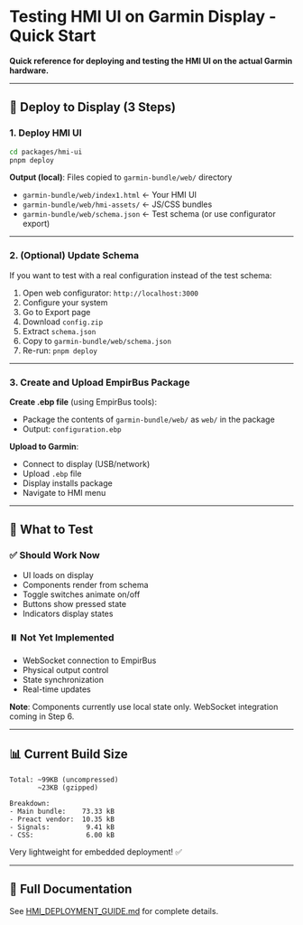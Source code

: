 # Testing HMI UI on Garmin Display - Quick Start

**Quick reference for deploying and testing the HMI UI on the actual Garmin hardware.**

---

## 🚀 Deploy to Display (3 Steps)

### 1. Deploy HMI UI

```bash
cd packages/hmi-ui
pnpm deploy
```

**Output (local)**: Files copied to `garmin-bundle/web/` directory

- `garmin-bundle/web/index1.html` ← Your HMI UI
- `garmin-bundle/web/hmi-assets/` ← JS/CSS bundles
- `garmin-bundle/web/schema.json` ← Test schema (or use configurator export)

---

### 2. (Optional) Update Schema

If you want to test with a real configuration instead of the test schema:

1. Open web configurator: `http://localhost:3000`
2. Configure your system
3. Go to Export page
4. Download `config.zip`
5. Extract `schema.json`
6. Copy to `garmin-bundle/web/schema.json`
7. Re-run: `pnpm deploy`

---

### 3. Create and Upload EmpirBus Package

**Create .ebp file** (using EmpirBus tools):

- Package the contents of `garmin-bundle/web/` as `web/` in the package
- Output: `configuration.ebp`

**Upload to Garmin**:

- Connect to display (USB/network)
- Upload `.ebp` file
- Display installs package
- Navigate to HMI menu

---

## 🧪 What to Test

### ✅ Should Work Now

- UI loads on display
- Components render from schema
- Toggle switches animate on/off
- Buttons show pressed state
- Indicators display states

### ⏸️ Not Yet Implemented

- WebSocket connection to EmpirBus
- Physical output control
- State synchronization
- Real-time updates

**Note**: Components currently use local state only. WebSocket integration coming in Step 6.

---

## 📊 Current Build Size

```
Total: ~99KB (uncompressed)
       ~23KB (gzipped)

Breakdown:
- Main bundle:    73.33 kB
- Preact vendor:  10.35 kB
- Signals:         9.41 kB
- CSS:             6.00 kB
```

Very lightweight for embedded deployment! ✅

---

## 🔗 Full Documentation

See [HMI_DEPLOYMENT_GUIDE.md](./HMI_DEPLOYMENT_GUIDE.md) for complete details.

